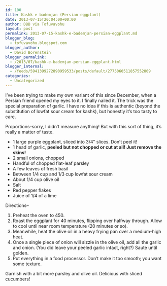 ```yaml
---
id: 100
title: Kashk e bademjan (Persian eggplant)
date: 2013-07-15T20:04:00+00:00
author: DBB via Tofuvavohu
layout: post
permalink: 2013-07-15-kashk-e-bademjan-persian-eggplant.md
blogger_blog:
  - tofuvavohu.blogspot.com
blogger_author:
  - David Borenstein
blogger_permalink:
  - /2013/07/kashk-e-bademjan-persian-eggplant.html
blogger_internal:
  - /feeds/5941399272890959533/posts/default/2775060511857552809
categories:
  - Uncategorized
---
```

I&#8217;ve been trying to make my own variant of this since December, when a Persian friend opened my eyes to it. I finally nailed it. The trick was the special preparation of garlic. I have no idea if this is authentic (beyond the substitution of lowfat sour cream for kashk), but honestly it&#8217;s too tasty to care.

Proportions&#8211;sorry, I didn&#8217;t measure anything! But with this sort of thing, it&#8217;s really a matter of taste.

  * 1 large purple eggplant, sliced into 3/4&#8243; slices. Don&#8217;t peel it!
  * 1 head of garlic, **peeled** **but not chopped or cut at all! Just remove the skins!**
  * 2 small onions, chopped
  * Handful of chopped flat-leaf parsley
  * A few leaves of fresh basil
  * Between 1/4 cup and 1/3 cup lowfat sour cream
  * About 1/4 cup olive oil
  * Salt
  * Red pepper flakes
  * Juice of 1/4 of a lime

<div>
  Directions&#8211;
</div>

<div>
  <ol>
    <li>
      Preheat the oven to 450.
    </li>
    <li>
      Roast the eggplant for 40 minutes, flipping over halfway through. Allow to cool until near room temperature (20 minutes or so).
    </li>
    <li>
      Meanwhile, heat the olive oil in a heavy frying pan over a medium-high heat.
    </li>
    <li>
      Once a single piece of onion will sizzle in the olive oil, add all the garlic and onion. (You did leave your peeled garlic intact, right?) Saute until golden.
    </li>
    <li>
      Put everything in a food processor. Don&#8217;t make it too smooth; you want some texture.
    </li>
  </ol>
  
  <div>
    Garnish with a bit more parsley and olive oil. Delicious with sliced cucumbers!
  </div>
</div>